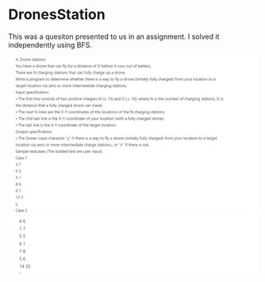 # DronesStation
This was a quesiton presented to us in an assignment. I solved it independently using BFS. 

![picture-1](https://github.com/pranayperiwal/DronesStation/blob/master/picture-1.png)
![picture-2](https://github.com/pranayperiwal/DronesStation/blob/master/picture-2.png)
